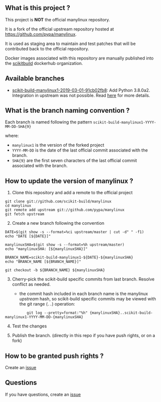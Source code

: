 What is this project ?
----------------------

This project is **NOT** the official manylinux repository.

It is a fork of the official upstream repository hosted at https://github.com/pypa/manylinux.

It is used as staging area to maintain and test patches that will be contributed back to the
official repository.

Docker images associated with this repository are manually published into the
[scikitbuild](https://cloud.docker.com/u/scikitbuild/repository/list) dockerhub organization.


Available branches
------------------

* [scikit-build-manylinux1-2019-03-01-91cb02fb8](https://github.com/scikit-build/manylinux/tree/scikit-build-manylinux1-2019-03-01-91cb02fb8): Add Python 3.8.0a2. Integration in upstream was not possible. Read [here](https://github.com/pypa/manylinux/pull/273) for more details.


What is the branch naming convention ?
--------------------------------------

Each branch is named following the pattern `scikit-build-manylinux1-YYYY-MM-DD-SHA{9}`

where:

* `manylinux1` is the version of the forked project
* `YYYY-MM-DD` is the date of the last official commit associated with the branch.
* `SHA{9}` are the first seven characters of the last official commit associated with the branch.


How to update the version of manylinux ?
----------------------------------------

1. Clone this repository and add a remote to the official project

```
git clone git://github.com/scikit-build/manylinux
cd manylinux
git remote add upstream git://github.com/pypa/manylinux
git fetch upstream
```

2. Create a new branch following the convention

```
DATE=$(git show -s --format=%ci upstream/master | cut -d" " -f1)
echo "DATE [${DATE}]"

manylinuxSHA=$(git show -s --format=%h upstream/master)
echo "manylinuxSHA: [${manylinuxSHA}]"

BRANCH_NAME=scikit-build-manylinux1-${DATE}-${manylinuxSHA}
echo "BRANCH_NAME [${BRANCH_NAME}]"

git checkout -b ${BRANCH_NAME} ${manylinuxSHA}
```

3. Cherry-pick the scikit-build specific commits from last branch. Resolve conflict as needed.

   - the commit hash included in each branch name is the manylinux *upstream* hash, so
     scikit-build specific commits may be viewed with the git range (`..`) operation:
```
          git log --pretty=format:"%h" {manylinuxSHA}..scikit-build-manylinux1-YYYY-MM-DD-{manylinuxSHA}
```

4. Test the changes

5. Publish the branch. (directly in this repo if you have push rights, or on a fork)


How to be granted push rights ?
-------------------------------

Create an [issue](https://github.com/scikit-build/manylinux/issues)


Questions
---------

If you have questions, create an [issue](https://github.com/scikit-build/manylinux/issues)
